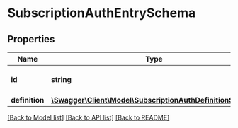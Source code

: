 # SubscriptionAuthEntrySchema

## Properties
Name | Type | Description | Notes
------------ | ------------- | ------------- | -------------
**id** | **string** | Subscription Authentication ID | [optional] 
**definition** | [**\Swagger\Client\Model\SubscriptionAuthDefinitionSchema**](SubscriptionAuthDefinitionSchema.md) |  | [optional] 

[[Back to Model list]](../README.md#documentation-for-models) [[Back to API list]](../README.md#documentation-for-api-endpoints) [[Back to README]](../README.md)


